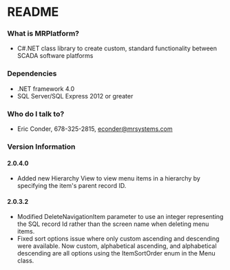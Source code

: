 # README

### What is MRPlatform?

* C#.NET class library to create custom, standard functionality between SCADA software platforms

### Dependencies

* .NET framework 4.0
* SQL Server/SQL Express 2012 or greater

### Who do I talk to? ###

* Eric Conder, 678-325-2815, econder@mrsystems.com

### Version Information

#### 2.0.4.0
* Added new Hierarchy View to view menu items in a hierarchy by specifying the item's parent record ID.

#### 2.0.3.2
* Modified DeleteNavigationItem parameter to use an integer representing the SQL record Id rather than the screen name when deleting menu items.
* Fixed sort options issue where only custom ascending and descending were available. Now custom, alphabetical ascending, and alphabetical descending are all options using the ItemSortOrder enum in the Menu class.